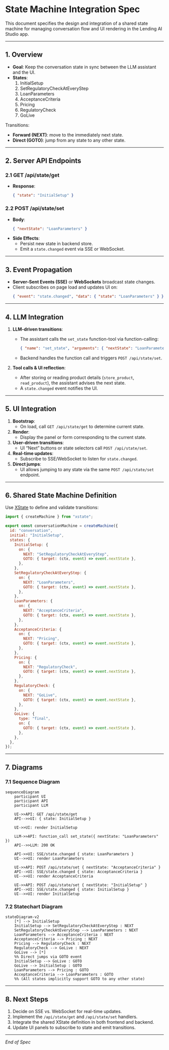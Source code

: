 # State Machine Integration Spec

This document specifies the design and integration of a shared state machine for managing conversation flow and UI rendering in the Lending AI Studio app.

---

## 1. Overview

- **Goal**: Keep the conversation state in sync between the LLM assistant and the UI.
- **States**:
  1. InitialSetup
  2. SetRegulatoryCheckAtEveryStep
  3. LoanParameters
  4. AcceptanceCriteria
  5. Pricing
  6. RegulatoryCheck
  7. GoLive

Transitions:

- **Forward (NEXT)**: move to the immediately next state.
- **Direct (GOTO)**: jump from any state to any other state.

---

## 2. Server API Endpoints

### 2.1 GET /api/state/get

- **Response**:
  ```json
  { "state": "InitialSetup" }
  ```

### 2.2 POST /api/state/set

- **Body**:
  ```json
  { "nextState": "LoanParameters" }
  ```
- **Side Effects**:
  - Persist new state in backend store.
  - Emit a `state.changed` event via SSE or WebSocket.

---

## 3. Event Propagation

- **Server-Sent Events (SSE)** or **WebSockets** broadcast state changes.
- Client subscribes on page load and updates UI on:
  ```json
  { "event": "state.changed", "data": { "state": "LoanParameters" } }
  ```

---

## 4. LLM Integration

1. **LLM-driven transitions**:

   - The assistant calls the `set_state` function-tool via function-calling:
     ```json
     { "name": "set_state", "arguments": { "nextState": "LoanParameters" } }
     ```
   - Backend handles the function call and triggers `POST /api/state/set`.

2. **Tool calls & UI reflection**:
   - After storing or reading product details (`store_product`, `read_product`), the assistant advises the next state.
   - A `state.changed` event notifies the UI.

---

## 5. UI Integration

1. **Bootstrap**:
   - On load, call `GET /api/state/get` to determine current state.
2. **Render**:
   - Display the panel or form corresponding to the current state.
3. **User-driven transitions**:
   - UI “Next” buttons or state selectors call `POST /api/state/set`.
4. **Real-time updates**:
   - Subscribe to SSE/WebSocket to listen for `state.changed`.
5. **Direct jumps**:
   - UI allows jumping to any state via the same `POST /api/state/set` endpoint.

---

## 6. Shared State Machine Definition

Use [XState](https://xstate.js.org/) to define and validate transitions:

```js
import { createMachine } from "xstate";

export const conversationMachine = createMachine({
  id: "conversation",
  initial: "InitialSetup",
  states: {
    InitialSetup: {
      on: {
        NEXT: "SetRegulatoryCheckAtEveryStep",
        GOTO: { target: (ctx, event) => event.nextState },
      },
    },
    SetRegulatoryCheckAtEveryStep: {
      on: {
        NEXT: "LoanParameters",
        GOTO: { target: (ctx, event) => event.nextState },
      },
    },
    LoanParameters: {
      on: {
        NEXT: "AcceptanceCriteria",
        GOTO: { target: (ctx, event) => event.nextState },
      },
    },
    AcceptanceCriteria: {
      on: {
        NEXT: "Pricing",
        GOTO: { target: (ctx, event) => event.nextState },
      },
    },
    Pricing: {
      on: {
        NEXT: "RegulatoryCheck",
        GOTO: { target: (ctx, event) => event.nextState },
      },
    },
    RegulatoryCheck: {
      on: {
        NEXT: "GoLive",
        GOTO: { target: (ctx, event) => event.nextState },
      },
    },
    GoLive: {
      type: "final",
      on: {
        GOTO: { target: (ctx, event) => event.nextState },
      },
    },
  },
});
```

---

## 7. Diagrams

### 7.1 Sequence Diagram

```mermaid
sequenceDiagram
    participant UI
    participant API
    participant LLM

    UI->>API: GET /api/state/get
    API-->>UI: { state: InitialSetup }

    UI->>UI: render InitialSetup

    LLM->>API: function_call set_state({ nextState: "LoanParameters" })
    API-->>LLM: 200 OK

    API->>UI: SSE/state.changed { state: LoanParameters }
    UI-->>UI: render LoanParameters

    UI->>API: POST /api/state/set { nextState: "AcceptanceCriteria" }
    API-->UI: SSE/state.changed { state: AcceptanceCriteria }
    UI-->>UI: render AcceptanceCriteria

    UI->>API: POST /api/state/set { nextState: "InitialSetup" }
    API-->UI: SSE/state.changed { state: InitialSetup }
    UI-->>UI: render InitialSetup
```

### 7.2 Statechart Diagram

```mermaid
stateDiagram-v2
    [*] --> InitialSetup
    InitialSetup --> SetRegulatoryCheckAtEveryStep : NEXT
    SetRegulatoryCheckAtEveryStep --> LoanParameters : NEXT
    LoanParameters --> AcceptanceCriteria : NEXT
    AcceptanceCriteria --> Pricing : NEXT
    Pricing --> RegulatoryCheck : NEXT
    RegulatoryCheck --> GoLive : NEXT
    GoLive --> [*]
    %% Direct jumps via GOTO event
    InitialSetup --> GoLive : GOTO
    GoLive --> InitialSetup : GOTO
    LoanParameters --> Pricing : GOTO
    AcceptanceCriteria --> LoanParameters : GOTO
    %% (All states implicitly support GOTO to any other state)
```

---

## 8. Next Steps

1. Decide on SSE vs. WebSocket for real-time updates.
2. Implement the `/api/state/get` and `/api/state/set` handlers.
3. Integrate the shared XState definition in both frontend and backend.
4. Update UI panels to subscribe to state and emit transitions.

---

_End of Spec_
